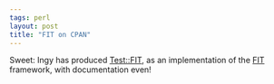 ```yaml
---
tags: perl
layout: post
title: "FIT on CPAN"
---
```




Sweet: Ingy has produced <a href="http://search.cpan.org/author/INGY/Test-FIT-0.10/">Test::FIT</a>, as an implementation of the <a href="http://fit.c2.com">FIT</a> framework, with documentation even!



